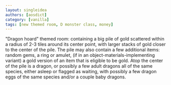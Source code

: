 ```yaml
---
layout: singleidea
authors: [aosdict]
category: [vanilla]
tags: [new themed room, D monster class, money]
---
```

"Dragon hoard" themed room: containing a big pile of gold scattered within a
radius of 2-3 tiles around its center point, with larger stacks of gold closer
to the center of the pile. The pile may also contain a few additional items:
random gems, a ring or amulet, (if in an object-materials-implementing variant)
a gold version of an item that is eligible to be gold. Atop the center of the
pile is a dragon, or possibly a few adult dragons all of the same species,
either asleep or flagged as waiting, with possibly a few dragon eggs of the same
species and/or a couple baby dragons.
